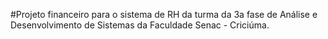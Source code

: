 #Projeto financeiro para o sistema de RH da turma da 3a fase de Análise e Desenvolvimento de Sistemas da Faculdade Senac - Criciúma.
